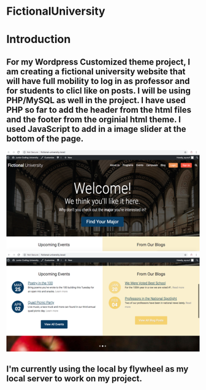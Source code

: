 # FictionalUniversity


<h1> Introduction </h1>
<h2> For my Wordpress Customized theme project, I am creating a fictional university website that will have full mobility to log in as professor and for students to clicl like on posts. I will be using <strong>PHP/MySQL</strong> as well in the project. I have used PHP so far to add the header from the html files and the footer from the orginial html theme. I used <strong> JavaScript </strong> to add in a image slider at the bottom of the page. </h2>

![](Screen%20Shot%202019-10-18%20at%2011.03.01%20AM.png)
![](Screen%20Shot%202019-10-18%20at%2011.03.13%20AM.png)

<h2> I'm currently using the local by flywheel as my local server to work on my project. </h2>
